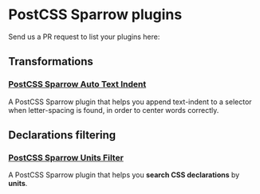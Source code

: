# PostCSS Sparrow plugins

Send us a PR request to list your plugins here:

## Transformations

### [PostCSS Sparrow Auto Text Indent](https://www.npmjs.com/package/postcss-sparrow-auto-text-indent)

A PostCSS Sparrow plugin that helps you append text-indent to a selector when letter-spacing is found, in order to center words correctly.

## Declarations filtering

### [PostCSS Sparrow Units Filter](https://www.npmjs.com/package/postcss-sparrow-units-filter)

A PostCSS Sparrow plugin that helps you **search CSS declarations** by **units**.
